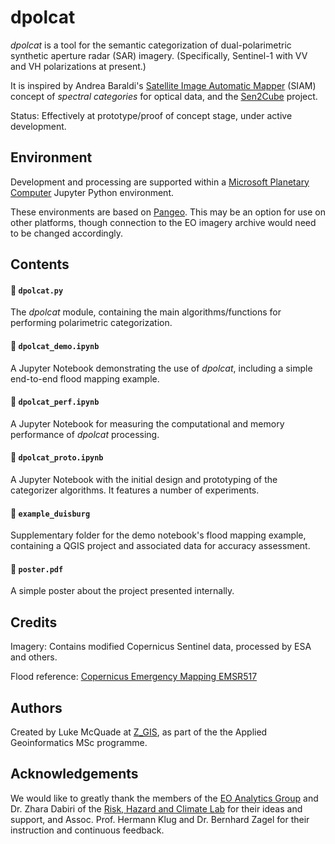 # dpolcat

*dpolcat* is a tool for the semantic categorization of dual-polarimetric synthetic aperture radar (SAR) imagery. (Specifically, Sentinel-1 with VV and VH polarizations at present.)

It is inspired by Andrea Baraldi's [Satellite Image Automatic Mapper](http://siam.andreabaraldi.com/) (SIAM) concept of *spectral categories* for optical data, and the [Sen2Cube](https://www.sen2cube.at/) project.

Status: Effectively at prototype/proof of concept stage, under active development.


## Environment

Development and processing are supported within a [Microsoft Planetary Computer](https://planetarycomputer.microsoft.com/) Jupyter Python environment.

These environments are based on [Pangeo](https://github.com/pangeo-data/pangeo-docker-images). This may be an option for use on other platforms, though connection to the EO imagery archive would need to be changed accordingly.


## Contents
#### 📄 `dpolcat.py`

The *dpolcat* module, containing the main algorithms/functions for performing polarimetric categorization.

#### 📄 `dpolcat_demo.ipynb`

A Jupyter Notebook demonstrating the use of *dpolcat*, including a simple end-to-end flood mapping example.

#### 📄 `dpolcat_perf.ipynb`

A Jupyter Notebook for measuring the computational and memory performance of *dpolcat* processing.

#### 📄 `dpolcat_proto.ipynb`

A Jupyter Notebook with the initial design and prototyping of the categorizer algorithms. It features a number of experiments.

#### 📁 `example_duisburg`

Supplementary folder for the demo notebook's flood mapping example, containing a QGIS project and associated data for accuracy assessment.


#### 📄 `poster.pdf`

A simple poster about the project presented internally.


## Credits

Imagery: Contains modified Copernicus Sentinel data, processed by ESA and others.

Flood reference: [Copernicus Emergency Mapping EMSR517](https://emergency.copernicus.eu/mapping/ems-product-component/EMSR517_AOI06_DEL_MONIT01_r1_RTP03/1)

## Authors

Created by Luke McQuade at [Z_GIS](https://www.plus.ac.at/geoinformatik/?lang=en), as part of the the Applied Geoinformatics MSc programme.

## Acknowledgements

We would like to greatly thank the members of the [EO Analytics Group](https://www.plus.ac.at/geoinformatik/research/research-areas/eo-analytics/?lang=en) and Dr. Zhara Dabiri of the [Risk, Hazard and Climate Lab](https://www.plus.ac.at/geoinformatik/research/research-areas/risk-hazard-climate/?lang=en) for their ideas and support, and Assoc. Prof. Hermann Klug and Dr. Bernhard Zagel for their instruction and continuous feedback.